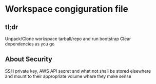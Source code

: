 Workspace congiguration file
===============================

tl;dr
-----

Unpack/Clone workspace tarball/repo and run bootstrap
Clear dependencies as you go

About Security
--------------

SSH private key, AWS API secret and what not shall be stored elsewhere and
mount to their appropriate volume where they make sense
